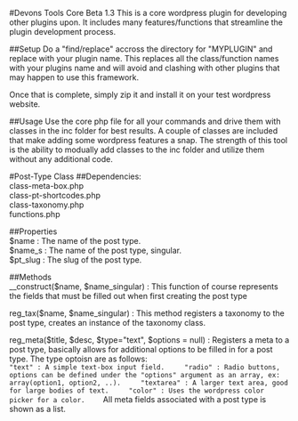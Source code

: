 #Devons Tools Core Beta 1.3
This is a core wordpress plugin for developing other plugins upon. It includes many features/functions that streamline the plugin development process. 

##Setup
Do a "find/replace" accross the directory for "MYPLUGIN" and replace
with your plugin name. This replaces all the class/function names with your
plugins name and will avoid and clashing with other plugins that may happen
to use this framework. 

Once that is complete, simply zip it and install it on your test wordpress website. 

##Usage
Use the core php file for all your commands and drive them with classes in the inc folder for best results. A couple of classes
are included that make adding some wordpress features a snap. The strength of this tool is the ability to modually add classes to
the inc folder and utilize them without any additional code. 

#Post-Type Class
##Dependencies:   
class-meta-box.php  
class-pt-shortcodes.php  
class-taxonomy.php  
functions.php  

##Properties  
$name : The name of the post type.  
$name_s : The name of the post type, singular.   
$pt_slug : The slug of the post type.   

##Methods  
__construct($name, $name_singular) : This function of course represents the fields that must be filled out when first creating the post type 

reg_tax($name, $name_singular) : This method registers a taxonomy to the post type, creates an instance of the taxonomy class. 

reg_meta($title, $desc, $type="text", $options = null) : Registers a meta to a post type, basically allows for additional options to be filled in for a post type. The type optoisn are as follows:  
`
"text" : A simple text-box input field.    
"radio" : Radio buttons, options can be defined under the "options" argument as an array, ex: array(option1, option2, ..).    
"textarea" : A larger text area, good for large bodies of text.    
"color" : Uses the wordpress color picker for a color.    
`
All meta fields associated with a post type is shown as a list. 

